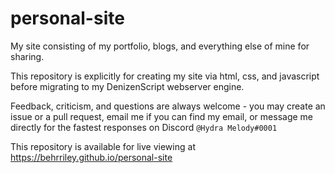 # personal-site
My site consisting of my portfolio, blogs, and everything else of mine for sharing.

This repository is explicitly for creating my site via html, css, and javascript before migrating to my DenizenScript webserver engine.

Feedback, criticism, and questions are always welcome - you may create an issue or a pull request, email me if you can find my email, or message me directly for the fastest responses on Discord `@Hydra Melody#0001`

This repository is available for live viewing at https://behrriley.github.io/personal-site
